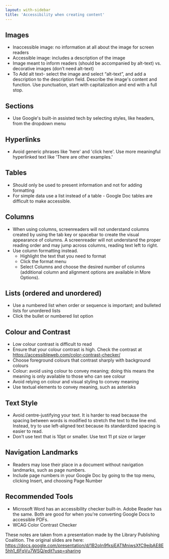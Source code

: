 ```yaml
---
layout: with-sidebar
title: 'Accessibility when creating content'
---
```


## Images
- Inaccessible image: no information at all about the image for screen readers
- Accessible image: includes a description of the image
- Image meant to inform readers (should be accompanied by alt-text) vs. decorative images (don’t need alt-text)
- To Add alt text- select the image and select “alt-text”, and add a description to the description field. Describe the image's content and function. Use punctuation, start with capitalization and end with a full stop.

## Sections
- Use Google's built-in assisted tech by selecting styles, like headers, from the dropdown menu

## Hyperlinks
- Avoid generic phrases like 'here' and 'click here'. Use more meaningful hyperlinked text like 'There are other examples.'

## Tables
- Should only be used to present information and not for adding formatting
- For simple data use a list instead of a table - Google Doc tables are difficult to make accessible.

## Columns
- When using columns, screenreaders will not understand columns created by using the tab key or spacebar to create the visual appearance of columns. A screenreader will not understand the proper reading order and may jump across columns, reading text left to right.
- Use column formatting instead. 
  - Highlight the text that you need to format
  - Click the format menu
  - Select Columns and choose the desired number of columns (additional column and alignment options are available in More Options).

## Lists (ordered and unordered)
- Use a numbered list when order or sequence is important; and bulleted lists for unordered lists
- Click the bullet or numbered list option

## Colour and Contrast
- Low colour contrast is difficult to read
- Ensure that your colour contrast is high. Check the contrast at https://accessibleweb.com/color-contrast-checker/
- Choose foreground colours that contrast sharply with background colours
- Colour: avoid using colour to convey meaning; doing this means the meaning is only available to those who can see colour
- Avoid relying on colour and visual styling to convey meaning
- Use textual elements to convey meaning, such as asterisks

## Text Style
- Avoid centre-justifying your text. It is harder to read because the spacing between words is modified to stretch the text to the line end. Instead, try to use left-aligned text because its standardized spacing is easier to read.
- Don't use text that is 10pt or smaller. Use text 11 pt size or larger

## Navigation Landmarks
- Readers may lose their place in a document without navigation landmarks, such as page numbers.
- Include page numbers in your Google Doc by going to the top menu, clicking Insert, and choosing Page Number

## Recommended Tools
- Microsoft Word has an accessibility checker built-in. Adobe Reader has the same. Both are good for when you're converting Google Docs to accessible PDFs.
- WCAG Color Contrast Checker

These notes are taken from a presentation made by the Library Publishing Coalition. The original slides are here: https://docs.google.com/presentation/d/1B2oIn9fksjEATMniwsXfC9ejbAE8E5hh1_6FqVu7WSQ/edit?usp=sharing 
